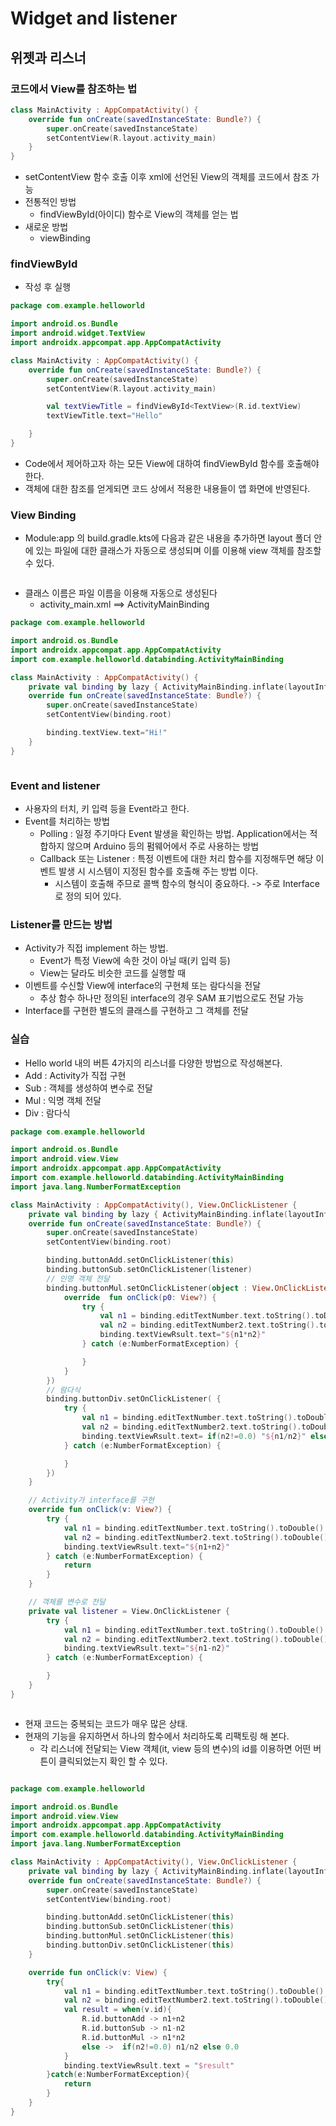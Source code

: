 # Widget and listener

## 위젯과 리스너



### 코드에서 View를 참조하는 법

```kotlin
class MainActivity : AppCompatActivity() {
    override fun onCreate(savedInstanceState: Bundle?) {
        super.onCreate(savedInstanceState)
        setContentView(R.layout.activity_main)
    }
}
```

* setContentView 함수 호출 이후 xml에 선언된 View의 객체를 코드에서 참조 가능
* 전통적인 방법
  * findViewById(아이디) 함수로 View의 객체를 얻는 법
* 새로운 방법
  * viewBinding

### findViewById

* 작성 후 실행

```kotlin
package com.example.helloworld

import android.os.Bundle
import android.widget.TextView
import androidx.appcompat.app.AppCompatActivity

class MainActivity : AppCompatActivity() {
    override fun onCreate(savedInstanceState: Bundle?) {
        super.onCreate(savedInstanceState)
        setContentView(R.layout.activity_main)

        val textViewTitle = findViewById<TextView>(R.id.textView)
        textViewTitle.text="Hello"

    }
}
```

* Code에서 제어하고자 하는 모든 View에 대하여 findViewById 함수를 호출해야 한다.
* 객체에 대한 참조를 얻게되면 코드 상에서 적용한 내용들이 앱 화면에 반영된다.



### View Binding

* Module:app 의 build.gradle.kts에 다음과 같은 내용을 추가하면 layout 폴더 안에 있는 파일에 대한 클래스가 자동으로 생성되며 이를 이용해 view 객체를 참조할 수 있다.

<figure><img src="../../.gitbook/assets/image.png" alt=""><figcaption></figcaption></figure>

* 클래스 이름은 파일 이름을 이용해 자동으로 생성된다
  * activity\_main.xml ==> ActivityMainBinding

```kotlin
package com.example.helloworld

import android.os.Bundle
import androidx.appcompat.app.AppCompatActivity
import com.example.helloworld.databinding.ActivityMainBinding

class MainActivity : AppCompatActivity() {
    private val binding by lazy { ActivityMainBinding.inflate(layoutInflater) }
    override fun onCreate(savedInstanceState: Bundle?) {
        super.onCreate(savedInstanceState)
        setContentView(binding.root)

        binding.textView.text="Hi!"
    }
}
```

<figure><img src="../../.gitbook/assets/image (89).png" alt=""><figcaption></figcaption></figure>

### Event and listener

* 사용자의 터치, 키 입력 등을 Event라고 한다.
* Event를 처리하는 방법
  * Polling : 일정 주기마다 Event 발생을 확인하는 방법. Application에서는 적합하지 않으며 Arduino 등의 펌웨어에서 주로 사용하는 방법
  * Callback 또는 Listener : 특정 이벤트에 대한 처리 함수를 지정해두면 해당 이벤트 발생 시 시스템이 지정된 함수를 호출해 주는 방법 이다.
    * 시스템이 호출해 주므로 콜백 함수의 형식이 중요하다. -> 주로 Interface로 정의 되어 있다.

### Listener를 만드는 방법

* Activity가 직접 implement 하는 방법.
  * Event가 특정 View에 속한 것이 아닐 때(키 입력 등)
  * View는 달라도 비슷한 코드를 실행할 때
* 이벤트를 수신할 View에 interface의 구현체 또는 람다식을 전달
  * 추상 함수 하나만 정의된 interface의 경우 SAM 표기법으로도 전달 가능
* Interface를 구현한 별도의 클래스를 구현하고 그 객체를 전달



### 실습

* Hello world 내의 버튼 4가지의 리스너를 다양한 방법으로 작성해본다.
* Add : Activity가 직접 구현
* Sub : 객체를 생성하여 변수로 전달
* Mul : 익명 객체 전달
* Div : 람다식

```kotlin
package com.example.helloworld

import android.os.Bundle
import android.view.View
import androidx.appcompat.app.AppCompatActivity
import com.example.helloworld.databinding.ActivityMainBinding
import java.lang.NumberFormatException

class MainActivity : AppCompatActivity(), View.OnClickListener {
    private val binding by lazy { ActivityMainBinding.inflate(layoutInflater) }
    override fun onCreate(savedInstanceState: Bundle?) {
        super.onCreate(savedInstanceState)
        setContentView(binding.root)

        binding.buttonAdd.setOnClickListener(this)
        binding.buttonSub.setOnClickListener(listener)
        // 인명 객체 전달
        binding.buttonMul.setOnClickListener(object : View.OnClickListener{
            override  fun onClick(p0: View?) {
                try {
                    val n1 = binding.editTextNumber.text.toString().toDouble()
                    val n2 = binding.editTextNumber2.text.toString().toDouble()
                    binding.textViewRsult.text="${n1*n2}"
                } catch (e:NumberFormatException) {

                }
            }
        })
        // 람다식
        binding.buttonDiv.setOnClickListener( {
            try {
                val n1 = binding.editTextNumber.text.toString().toDouble()
                val n2 = binding.editTextNumber2.text.toString().toDouble()
                binding.textViewRsult.text= if(n2!=0.0) "${n1/n2}" else "0.0"
            } catch (e:NumberFormatException) {

            }
        })
    }

    // Activity가 interface를 구현
    override fun onClick(v: View?) {
        try {
            val n1 = binding.editTextNumber.text.toString().toDouble()
            val n2 = binding.editTextNumber2.text.toString().toDouble()
            binding.textViewRsult.text="${n1+n2}"
        } catch (e:NumberFormatException) {
            return
        }
    }

    // 객체를 변수로 전달
    private val listener = View.OnClickListener {
        try {
            val n1 = binding.editTextNumber.text.toString().toDouble()
            val n2 = binding.editTextNumber2.text.toString().toDouble()
            binding.textViewRsult.text="${n1-n2}"
        } catch (e:NumberFormatException) {

        }
    }
}
```

<figure><img src="../../.gitbook/assets/image (90).png" alt=""><figcaption></figcaption></figure>

* 현재 코드는 중복되는 코드가 매우 많은 상태.
* 현재의 기능을 유지하면서 하나의 함수에서 처리하도록 리팩토링 해 본다.
  * 각 리스너에 전달되는 View 객체(it, view 등의 변수)의 id를 이용하면 어떤 버튼이 클릭되었는지 확인 할 수 있다.

<figure><img src="../../.gitbook/assets/image (88).png" alt=""><figcaption></figcaption></figure>

```kotlin
package com.example.helloworld

import android.os.Bundle
import android.view.View
import androidx.appcompat.app.AppCompatActivity
import com.example.helloworld.databinding.ActivityMainBinding
import java.lang.NumberFormatException

class MainActivity : AppCompatActivity(), View.OnClickListener {
    private val binding by lazy { ActivityMainBinding.inflate(layoutInflater) }
    override fun onCreate(savedInstanceState: Bundle?) {
        super.onCreate(savedInstanceState)
        setContentView(binding.root)

        binding.buttonAdd.setOnClickListener(this)
        binding.buttonSub.setOnClickListener(this)
        binding.buttonMul.setOnClickListener(this)
        binding.buttonDiv.setOnClickListener(this)
    }

    override fun onClick(v: View) {
        try{
            val n1 = binding.editTextNumber.text.toString().toDouble()
            val n2 = binding.editTextNumber2.text.toString().toDouble()
            val result = when(v.id){
                R.id.buttonAdd -> n1+n2
                R.id.buttonSub -> n1-n2
                R.id.buttonMul -> n1*n2
                else ->  if(n2!=0.0) n1/n2 else 0.0
            }
            binding.textViewRsult.text = "$result"
        }catch(e:NumberFormatException){
            return
        }
    }
}
```

<figure><img src="../../.gitbook/assets/image (91).png" alt=""><figcaption></figcaption></figure>

